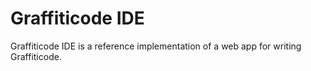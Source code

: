 # Graffiticode IDE

Graffiticode IDE is a reference implementation of a web app for writing Graffiticode.
